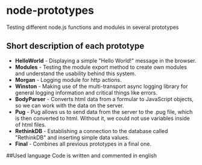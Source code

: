 # node-prototypes
Testing different node.js functions and modules in several prototypes


## Short description of each prototype
- **HelloWorld** - Displaying a simple "Hello World!" message in the browser.
- **Modules** - Testing the module export method to create own modules and understand the usability behind this system.
- **Morgan** - Logging module for http actions.
- **Winston** - Making use of the multi-transport async logging library for general logging information and critical things like errors.
- **BodyParser** - Converts html data from a formular to JavaScript objects, so we can work with the data on the server.
- **Pug** - Pug allows us to send data from the server to the .pug file, which is then converted to html. Without it, we could not use variables inside of html files.
- **RethinkDB** - Establishing a connection to the database called "RethinkDB" and inserting simple data values.
- **Final** - Combines all previous prototypes in a final one.


##Used language
Code is written and commented in english
